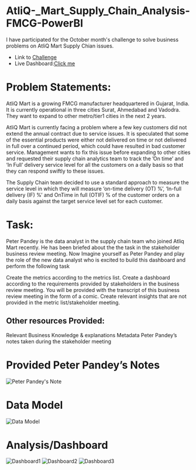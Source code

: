 # AtliQ-_Mart_Supply_Chain_Analysis-FMCG-PowerBI
I have participated for the October month's challenge to solve business problems on AtliQ Mart Supply Chian issues.
* Link to [Challenge](https://codebasics.io/event/codebasics-resume-project-challenge)
* Live Dashboard:[Click me](https://sites.google.com/view/rajendra-kumar-oram/projects/logistics-operations/atliq-mart-supply-chain?authuser=0)
 
# Problem Statements:
AtliQ Mart is a growing FMCG manufacturer headquartered in Gujarat, India. It is currently operational in three cities Surat, Ahmedabad and Vadodra. They want to expand to other metro/tier1 cities in the next 2 years.

AtliQ Mart is currently facing a problem where a few key customers did not extend the annual contract due to service issues. It is speculated that some of the essential products were either not delivered on time or not delivered in full over a continued period, which could have resulted in bad customer service. Management wants to fix this issue before expanding to other cities and requested their supply chain analytics team to track the ’On time’ and ‘In Full’ delivery service level for all the customers on a daily basis so that they can respond swiftly to these issues.

The Supply Chain team decided to use a standard approach to measure the service level in which they will measure ‘on-time delivery (OT) %’, ‘In-full delivery (IF) %’ and OnTime in full (OTIF) % of the customer orders on a daily basis against the target service level set for each customer.
# Task:  
Peter Pandey is the data analyst in the supply chain team who joined Atliq Mart recently. He has been briefed about the the task in the stakeholder business review meeting. Now Imagine yourself as Peter Pandey and play the role of the new data analyst who is excited to build this dashboard and perform the following task

Create the metrics according to the metrics list.
Create a dashboard according to the requirements provided by stakeholders in the business review meeting. You will be provided with the transcript of this business review meeting in the form of a comic.
Create relevant insights that are not provided in the metric list/stakeholder meeting.

## Other resources Provided:
Relevant Business Knowledge & explanations
Metadata
Peter Pandey’s notes taken during the stakeholder meeting

# Provided Peter Pandey’s Notes
![Peter Pandey's Note](https://user-images.githubusercontent.com/92287466/198505526-16593ec4-dda2-4828-b9fd-7a267bce4388.png)

# Data Model
![Data Model](https://user-images.githubusercontent.com/92287466/198505605-73af757e-9b08-4685-9aa5-ef66ce9b90d8.png)

# Analysis/Dashboard
![Dashboard1](https://user-images.githubusercontent.com/92287466/198506138-edbd7e89-14f8-4920-85d0-bfee8911e444.png)
![Dashboard2](https://user-images.githubusercontent.com/92287466/198506152-0e07a65a-54ff-4a25-acc8-b95350f38fdb.png)
![Dashboard3](https://user-images.githubusercontent.com/92287466/198506158-90046b8d-0f45-4e9c-a5a3-eca1e2608e96.png)
